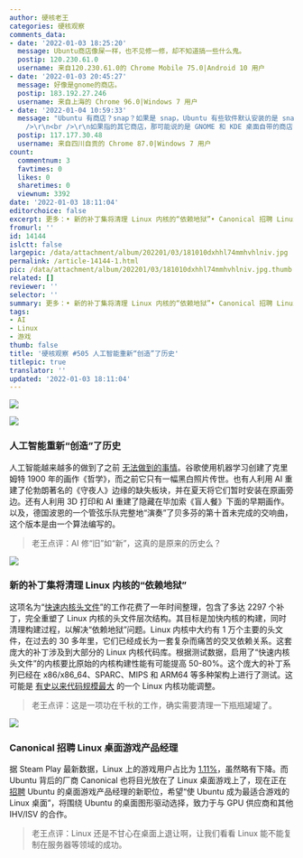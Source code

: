 ```yaml
---
author: 硬核老王
categories: 硬核观察
comments_data:
- date: '2022-01-03 18:25:20'
  message: Ubuntu商店像屎一样，也不见修一修，却不知道搞一些什么鬼。
  postip: 120.230.61.0
  username: 来自120.230.61.0的 Chrome Mobile 75.0|Android 10 用户
- date: '2022-01-03 20:45:27'
  message: 好像是gnome的商店。
  postip: 183.192.27.246
  username: 来自上海的 Chrome 96.0|Windows 7 用户
- date: '2022-01-04 10:59:33'
  message: "Ubuntu 有商店？snap？如果是 snap，Ubuntu 有些软件默认安装的是 snap 版的确很烦，其它用着还不错，就是国内没镜像。<br
    />\r\n<br />\r\n如果指的其它商店，那可能说的是 GNOME 和 KDE 桌面自带的商店，这个锅就不是 Ubuntu 的了。"
  postip: 117.177.30.48
  username: 来自四川自贡的 Chrome 87.0|Windows 7 用户
count:
  commentnum: 3
  favtimes: 0
  likes: 0
  sharetimes: 0
  viewnum: 3392
date: '2022-01-03 18:11:04'
editorchoice: false
excerpt: 更多：• 新的补丁集将清理 Linux 内核的“依赖地狱”• Canonical 招聘 Linux 桌面游戏产品经理
fromurl: ''
id: 14144
islctt: false
largepic: /data/attachment/album/202201/03/181010dxhhl74mmhvhlniv.jpg
permalink: /article-14144-1.html
pic: /data/attachment/album/202201/03/181010dxhhl74mmhvhlniv.jpg.thumb.jpg
related: []
reviewer: ''
selector: ''
summary: 更多：• 新的补丁集将清理 Linux 内核的“依赖地狱”• Canonical 招聘 Linux 桌面游戏产品经理
tags:
- AI
- Linux
- 游戏
thumb: false
title: '硬核观察 #505 人工智能重新“创造”了历史'
titlepic: true
translator: ''
updated: '2022-01-03 18:11:04'
---
```


![](/data/attachment/album/202201/03/181010dxhhl74mmhvhlniv.jpg)


![](/data/attachment/album/202201/03/181020d76xj9rs3j35js0a.jpg)


### 人工智能重新“创造”了历史


人工智能越来越多的做到了之前 [无法做到的事情](https://www.bgdailynews.com/washington_post/artificial-intelligence-is-restoring-lost-works-by-klimt-picasso-and-rembrandt-but-not-everyone-is/article_935bf09a-d97a-5e0f-9a45-4f636df4d567.html)。谷歌使用机器学习创建了克里姆特 1900 年的画作《哲学》，而之前它只有一幅黑白照片传世。也有人利用 AI 重建了伦勃朗著名的《守夜人》边缘的缺失板块，并在夏天将它们暂时安装在原画旁边。还有人利用 3D 打印和 AI 重建了隐藏在毕加索《盲人餐》下面的早期画作。以及，德国波恩的一个管弦乐队完整地“演奏”了贝多芬的第十首未完成的交响曲，这个版本是由一个算法编写的。



> 
> 老王点评：AI 修“旧”如“新”，这真的是原来的历史么？
> 
> 
> 


![](/data/attachment/album/202201/03/181028tup69wyvmmej867u.jpg)


### 新的补丁集将清理 Linux 内核的“依赖地狱”


这项名为“[快速内核头文件](https://lore.kernel.org/lkml/YdIfz+LMewetSaEB@gmail.com/T/#u)”的工作花费了一年时间整理，包含了多达 2297 个补丁，完全重塑了 Linux 内核的头文件层次结构。其目标是加快内核的构建，同时清理构建过程，以解决“依赖地狱”问题。Linux 内核中大约有 1 万个主要的头文件，在过去的 30 多年里，它们已经成长为一套复杂而痛苦的交叉依赖关系。这套庞大的补丁涉及到大部分的 Linux 内核代码库。根据测试数据，启用了“快速内核头文件”的内核要比原始的内核构建性能有可能提高 50-80%。这个庞大的补丁系列已经在 x86/x86\_64、SPARC、MIPS 和 ARM64 等多种架构上进行了测试。这可能是 [有史以来代码规模最大](https://www.phoronix.com/scan.php?page=news_item&px=Linux-Fast-Kernel-Headers) 的一个 Linux 内核功能调整。



> 
> 老王点评：这是一项功在千秋的工作，确实需要清理一下瓶瓶罐罐了。
> 
> 
> 


![](/data/attachment/album/202201/03/181047nx7ym9y8zkvkzyx9.jpg)


### Canonical 招聘 Linux 桌面游戏产品经理


据 Steam Play 最新数据，Linux 上的游戏用户占比为 [1.11%](https://www.phoronix.com/scan.php?page=news_item&px=Steam-Linux-December-2021)，虽然略有下降。而 Ubuntu 背后的厂商 Canonical 也将目光放在了 Linux 桌面游戏上了，现在正在 [招聘](https://canonical.com/careers/3776036) Ubuntu 的桌面游戏产品经理的新职位，希望“使 Ubuntu 成为最适合游戏的 Linux 桌面”，将围绕 Ubuntu 的桌面图形驱动选择，致力于与 GPU 供应商和其他 IHV/ISV 的合作。



> 
> 老王点评：Linux 还是不甘心在桌面上退让啊，让我们看看 Linux 能不能复制在服务器等领域的成功。
> 
> 
>